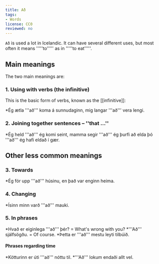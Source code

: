 ```yaml
---
title: Að
tags:
- Words
license: CC0
reviewed: no
---
```


`Að` is used a lot in Icelandic. It can have several different uses, but most often it means '''''to''''' as in '''''to eat'''''.

## Main meanings
The two main meanings are:

### 1. Using with verbs (the infinitive)
This is the basic form of verbs, known as the [[infinitive]]:

*Ég ætla '''að''' koma á sunnudaginn, mig langar '''að''' vera lengi.

### 2. Joining together sentences – ''<translate>that ...</translate>''

*Ég held '''að''' ég komi seint, mamma segir '''að''' ég þurfi að elda þó '''að''' ég hafi eldað í gær.

## Other less common meanings

### 3. Towards

*Ég fór upp '''að''' húsinu, en það var enginn heima.

### 4. Changing

*Ísinn minn varð '''að''' mauki.

### 5. In phrases

*Hvað er eiginlega '''að''' þér? = What's wrong with you?
*'''Að''' sjálfsögðu. = Of course.
*Þetta er '''að''' mestu leyti tilbúið.

#### Phrases regarding time

*Kötturinn er úti '''að''' nóttu til.
*'''Að''' lokum endaði allt vel.

